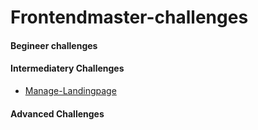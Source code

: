# Frontendmaster-challenges

#### Begineer challenges

#### Intermediatery Challenges

- [Manage-Landingpage](https://github.com/Ad-h0c/Frontendmaster-challenges/tree/main/2_Intermediate/Landingpage-manage)

#### Advanced Challenges
